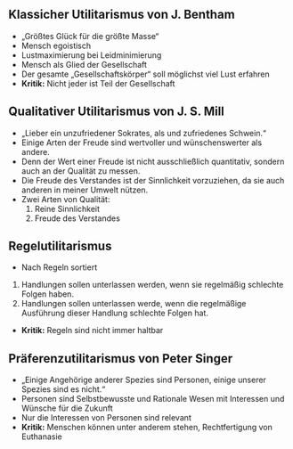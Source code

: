 ## Klassicher Utilitarismus von J. Bentham

- „Größtes Glück für die größte Masse“
- Mensch egoistisch
- Lustmaximierung bei Leidminimierung
- Mensch als Glied der Gesellschaft
- Der gesamte „Gesellschaftskörper“ soll möglichst viel Lust erfahren
- **Kritik:** Nicht jeder ist Teil der Gesellschaft

## Qualitativer Utilitarismus von J. S. Mill

- „Lieber ein unzufriedener Sokrates, als und zufriedenes Schwein.“
- Einige Arten der Freude sind wertvoller und wünschenswerter als andere.
- Denn der Wert einer Freude ist nicht ausschließlich quantitativ, sondern auch an der Qualität zu messen.
- Die Freude des Verstandes ist der Sinnlichkeit vorzuziehen, da sie auch anderen in meiner Umwelt nützen.
- Zwei Arten von Qualität:
	1. Reine Sinnlichkeit
	2. Freude des Verstandes

## Regelutilitarismus

- Nach Regeln sortiert
1.  Handlungen sollen unterlassen werden, wenn sie regelmäßig schlechte Folgen haben.
2.  Handlungen sollen unterlassen werde, wenn die regelmäßige Ausführung dieser Handlung schlechte Folgen hat.
- **Kritik:** Regeln sind nicht immer haltbar

## Präferenzutilitarismus von Peter Singer

- „Einige Angehörige anderer Spezies sind Personen, einige unserer Spezies sind es nicht.“
- Personen sind Selbstbewusste und Rationale Wesen mit Interessen und Wünsche für die Zukunft
- Nur die Interessen von Personen sind relevant
- **Kritik:** Menschen können unter anderem stehen, Rechtfertigung von Euthanasie
